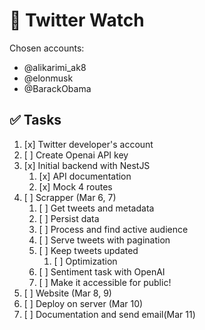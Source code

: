 # 🐣 Twitter Watch
Chosen accounts:
- @alikarimi_ak8
- @elonmusk
- @BarackObama


## ✅ Tasks
1. [x] Twitter developer's account
2. [ ] Create Openai API key
3. [x] Initial backend with NestJS
   1. [x] API documentation
   2. [x] Mock 4 routes
4. [ ] Scrapper (Mar 6, 7)
   1. [ ] Get tweets and metadata
   2. [ ] Persist data
   3. [ ] Process and find active audience
   4. [ ] Serve tweets with pagination
   5. [ ] Keep tweets updated
      1. [ ] Optimization
   6. [ ] Sentiment task with OpenAI
   7. [ ] Make it accessible for public!
5. [ ] Website (Mar 8, 9)
6. [ ] Deploy on server (Mar 10)
7. [ ] Documentation and send email(Mar 11)